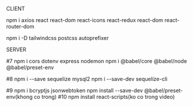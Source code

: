 CLIENT

npm i axios react react-dom react-icons react-redux react-dom react-router-dom

npm i -D tailwindcss postcss autoprefixer

SERVER

#7
npm i cors dotenv express nodemon
npm i @babel/core @babel/node @babel/preset-env

#8
npm i --save sequelize mysql2
npm i --save-dev sequelize-cli

#9 
npm i bcryptjs jsonwebtoken
npm install --save-dev @babel/preset-env(khong co trong)
#10
npm install react-scripts(ko co trong video)
